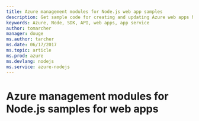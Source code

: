 ```yaml
---
title: Azure management modules for Node.js web app samples
description: Get sample code for creating and updating Azure web apps hosted in App Service using the Azure management modules for Node.js
keywords: Azure, Node, SDK, API, web apps, app service
author: tomarcher
manager: douge
ms.author: tarcher
ms.date: 06/17/2017
ms.topic: article
ms.prod: azure
ms.devlang: nodejs
ms.service: azure-nodejs
---
```


# Azure management modules for Node.js samples for web apps

